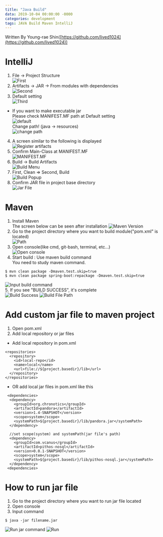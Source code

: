 ```yaml
---
title: "Java Build"
data: 2019-10-04 00:00:00 -0000
categories: development 
tags: JAVA Build Maven IntelliJ
---
```


Written By Young-rae Shin([https://github.com/lived1024](https://github.com/lived1024))  

# IntelliJ
 1. File -> Project Structure  
  ![First](https://user-images.githubusercontent.com/41990925/70882756-157a6900-2014-11ea-9d9c-2d5b70e1abc6.png)  
 2. Artifacts -> JAR -> From modules with dependencies  
  ![Second](https://user-images.githubusercontent.com/41990925/70882757-157a6900-2014-11ea-9b01-ea4d4a6e245c.png)  
 3. Default setting  
  ![Third](https://user-images.githubusercontent.com/41990925/70882754-14e1d280-2014-11ea-8a3f-d2a53539d6f8.png)  
 
 - If you want to make executable jar  
   Please check MANIFEST.MF path at Default setting  
   ![default](https://user-images.githubusercontent.com/41990925/70882753-14e1d280-2014-11ea-8b13-034e5bb40105.png)  
   Change path! (java -> resources)  
   ![change path](https://user-images.githubusercontent.com/41990925/70882755-157a6900-2014-11ea-9389-2e582ca34d0f.png)  
 
 4. A screen similar to the following is displayed  
  ![Register artifacts](https://user-images.githubusercontent.com/41990925/70882750-14493c00-2014-11ea-8772-9229606899e0.png)  
 5. Confirm Main-Class at MANIFEST.MF  
  ![MANIFEST.MF](https://user-images.githubusercontent.com/41990925/70882752-14e1d280-2014-11ea-9a97-b81436e56105.png)  
 6. Build -> Build Artifacts  
  ![Build Menu](https://user-images.githubusercontent.com/41990925/70882748-14493c00-2014-11ea-9825-ae90e839c5e8.png)  
 7. First, Clean => Second, Build  
  ![Build Popup](https://user-images.githubusercontent.com/41990925/70882751-14e1d280-2014-11ea-832c-7008acdd6b74.png)  
 8. Confirm JAR file in project base directory  
  ![Jar File](https://user-images.githubusercontent.com/41990925/70882749-14493c00-2014-11ea-95e7-f3ae6b6f7b4e.png)  
 
# Maven
 1. Install Maven  
  The screen below can be seen after installation
  ![Maven Version](https://user-images.githubusercontent.com/41990925/71044871-42df2800-2176-11ea-96f7-5e8ce6c4901e.png)  
 2. Go to the project directory where you want to build module("pom.xml" is located)  
  ![Path](https://user-images.githubusercontent.com/41990925/71045085-006a1b00-2177-11ea-8b18-30208955f384.png)  
 3. Open console(like cmd, git-bash, terminal, etc...)  
  ![Open console](https://user-images.githubusercontent.com/41990925/71045174-5f2f9480-2177-11ea-870c-47d3ee303a64.png)  
 4. Start build : Use maven build command  
  You need to study maven command.
  ```
  $ mvn clean package -Dmaven.test.skip=true
  $ mvn clean package spring-boot:repackage -Dmaven.test.skip=true
  ```
  ![Input build command](https://user-images.githubusercontent.com/41990925/71045395-1d531e00-2178-11ea-8a43-4be3403cbe5d.png)  
 5. If you see "BUILD SUCCESS", it's complete  
  ![Build Success](https://user-images.githubusercontent.com/41990925/71045498-791da700-2178-11ea-953d-44a78da3ef54.png)
  ![Build File Path](https://user-images.githubusercontent.com/41990925/71047750-29db7480-2180-11ea-93ad-e98eed151b49.png)

# Add custom jar file to maven project
 1. Open pom.xml  
 2. Add local repository or jar files  
  - Add local repository in pom.xml
   ```
   <repositories>
     <repository>
       <id>local-repo</id>
       <name>local</name>
       <url>file://${project.basedir}/lib</url>
     </repository>
   </repositories>
   ```
  - OR add local jar files in pom.xml like this
   ```
    <dependencies>
     <dependency>
       <groupId>org.chronotics</groupId>
       <artifactId>pandora</artifactId>
       <version>1.4-SNAPSHOT</version>
       <scope>system</scope>
       <systemPath>${project.basedir}/lib/pandora.jar</systemPath>
     </dependency>

     //set scope(system) and systemPath(jar file's path)
     <dependency>
       <groupId>com.vcanus</groupId>
       <artifactId>pithos-nosql</artifactId>
       <version>0.0.1-SNAPSHOT</version>
       <scope>system</scope>
       <systemPath>${project.basedir}/lib/pithos-nosql.jar</systemPath>
     </dependency>
    <dependencies>
   ```

# How to run jar file
1. Go to the project directory where you want to run jar file located
2. Open console  
3. Input command
 ```
 $ java -jar filename.jar
 ```
 ![Run jar command](https://user-images.githubusercontent.com/41990925/71047954-d0277a00-2180-11ea-8e4d-59ea5acd3612.png)
 ![Run](https://user-images.githubusercontent.com/41990925/71047977-f0573900-2180-11ea-80b9-6348577f30e7.png)
